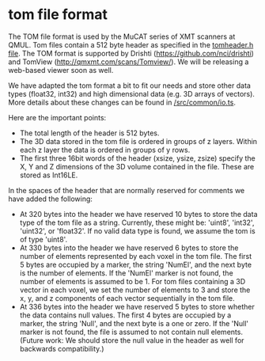 # tom file format

The TOM file format is used by the MuCAT series of XMT scanners at QMUL. Tom files contain a 512 byte header as specified in the [tomheader.h file](https://github.com/g7uvw/TomHeader/blob/main/tomheader.h). The TOM format is supported by Drishti (https://github.com/nci/drishti) and TomView (http://qmxmt.com/scans/Tomview/).  We will be releasing a web-based viewer soon as well.

We have adapted the tom format a bit to fit our needs and store other data types (float32, int32) and high dimensional data (e.g. 3D arrays of vectors).  More details about these changes can be found in [/src/common/io.ts](/src/common/io.ts).

Here are the important points:

- The total length of the header is 512 bytes.
- The 3D data stored in the tom file is ordered in groups of z layers.  Within each z layer the data is ordered in groups of y rows.
- The first three 16bit words of the header (xsize, ysize, zsize) specify the X, Y and Z dimensions of the 3D volume contained in the file.  These are stored as Int16LE.

In the spaces of the header that are normally reserved for comments we have added the following:

- At 320 bytes into the header we have reserved 10 bytes to store the data type of the tom file as a string.  Currently, these might be: 'uint8', 'int32', 'uint32', or 'float32'.  If no valid data type is found, we assume the tom is of type 'uint8'.
- At 330 bytes into the header we have reserved 6 bytes to store the number of elements represented by each voxel in the tom file.  The first 5 bytes are occupied by a marker, the string 'NumEl', and the next byte is the number of elements.  If the 'NumEl' marker is not found, the number of elements is assumed to be 1.  For tom files containing a 3D vector in each voxel, we set the number of elements to 3 and store the x, y, and z components of each vector sequentially in the tom file.
- At 336 bytes into the header we have reserved 5 bytes to store whether the data contains null values.  The first 4 bytes are occupied by a marker, the string 'Null', and the next byte is a one or zero.  If the 'Null' marker is not found, the file is assumed to not contain null elements.  (Future work: We should store the null value in the header as well for backwards compatibility.)